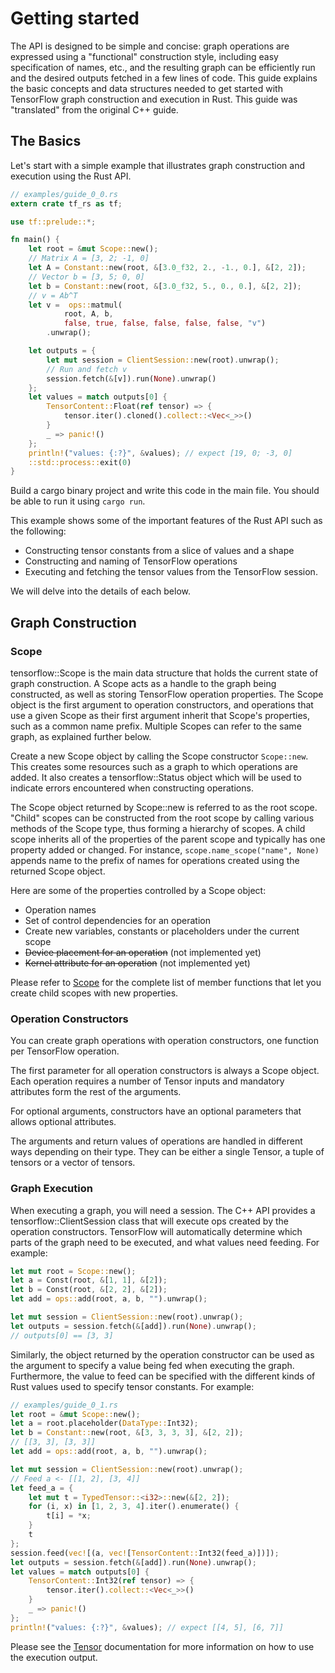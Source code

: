 # Getting started

The API is designed to be simple and concise: graph operations are expressed using a "functional" construction style, including easy specification of names, etc., and the resulting graph can be efficiently run and the desired outputs fetched in a few lines of code. This guide explains the basic concepts and data structures needed to get started with TensorFlow graph construction and execution in Rust. This guide was "translated" from the original C++ guide.

## The Basics

Let's start with a simple example that illustrates graph construction and execution using the Rust API.

```Rust
// examples/guide_0_0.rs
extern crate tf_rs as tf;

use tf::prelude::*;

fn main() {
    let root = &mut Scope::new();
    // Matrix A = [3, 2; -1, 0]
    let A = Constant::new(root, &[3.0_f32, 2., -1., 0.], &[2, 2]);
    // Vector b = [3, 5; 0, 0]
    let b = Constant::new(root, &[3.0_f32, 5., 0., 0.], &[2, 2]);
    // v = Ab^T
    let v =  ops::matmul(
            root, A, b, 
            false, true, false, false, false, false, "v")
        .unwrap();

    let outputs = {
        let mut session = ClientSession::new(root).unwrap();
        // Run and fetch v
        session.fetch(&[v]).run(None).unwrap()
    };
    let values = match outputs[0] {
        TensorContent::Float(ref tensor) => {
            tensor.iter().cloned().collect::<Vec<_>>()
        }       
        _ => panic!() 
    };
    println!("values: {:?}", &values); // expect [19, 0; -3, 0]
    ::std::process::exit(0)
}
```

Build a cargo binary project and write this code in the main file. You should be able to run it using `cargo run`.

This example shows some of the important features of the Rust API such as the following:

* Constructing tensor constants from a slice of values and a shape
* Constructing and naming of TensorFlow operations
* Executing and fetching the tensor values from the TensorFlow session.

We will delve into the details of each below.

## Graph Construction

### Scope

tensorflow::Scope is the main data structure that holds the current state of graph construction. A Scope acts as a handle to the graph being constructed, as well as storing TensorFlow operation properties. The Scope object is the first argument to operation constructors, and operations that use a given Scope as their first argument inherit that Scope's properties, such as a common name prefix. Multiple Scopes can refer to the same graph, as explained further below.

Create a new Scope object by calling the Scope constructor `Scope::new`. This creates some resources such as a graph to which operations are added. It also creates a tensorflow::Status object which will be used to indicate errors encountered when constructing operations.

The Scope object returned by Scope::new is referred to as the root scope. "Child" scopes can be constructed from the root scope by calling various methods of the Scope type, thus forming a hierarchy of scopes. A child scope inherits all of the properties of the parent scope and typically has one property added or changed. For instance, `scope.name_scope("name", None)` appends name to the prefix of names for operations created using the returned Scope object.

Here are some of the properties controlled by a Scope object:

* Operation names
* Set of control dependencies for an operation
* Create new variables, constants or placeholders under the current scope
* ~~Device placement for an operation~~ (not implemented yet)
* ~~Kernel attribute for an operation~~ (not implemented yet)

Please refer to [Scope]() for the complete list of member functions that let you create child scopes with new properties.

### Operation Constructors

You can create graph operations with operation constructors, one function per TensorFlow operation.

The first parameter for all operation constructors is always a Scope object. Each operation requires a number of Tensor inputs and mandatory attributes form the rest of the arguments.

For optional arguments, constructors have an optional parameters that allows optional attributes.

The arguments and return values of operations are handled in different ways depending on their type. They can be either a single Tensor, a tuple of tensors or a vector of tensors.

### Graph Execution

When executing a graph, you will need a session. The C++ API provides a tensorflow::ClientSession class that will execute ops created by the operation constructors. TensorFlow will automatically determine which parts of the graph need to be executed, and what values need feeding. For example:

```Rust
let mut root = Scope::new();
let a = Const(root, &[1, 1], &[2]);
let b = Const(root, &[2, 2], &[2]);
let add = ops::add(root, a, b, "").unwrap();

let mut session = ClientSession::new(root).unwrap();
let outputs = session.fetch(&[add]).run(None).unwrap();
// outputs[0] == [3, 3]
```

Similarly, the object returned by the operation constructor can be used as the argument to specify a value being fed when executing the graph. Furthermore, the value to feed can be specified with the different kinds of Rust values used to specify tensor constants. For example:

```Rust
// examples/guide_0_1.rs
let root = &mut Scope::new();
let a = root.placeholder(DataType::Int32);
let b = Constant::new(root, &[3, 3, 3, 3], &[2, 2]);
// [[3, 3], [3, 3]]
let add = ops::add(root, a, b, "").unwrap();

let mut session = ClientSession::new(root).unwrap();
// Feed a <- [[1, 2], [3, 4]]
let feed_a = {
    let mut t = TypedTensor::<i32>::new(&[2, 2]);
    for (i, x) in [1, 2, 3, 4].iter().enumerate() {
        t[i] = *x;
    }
    t
};
session.feed(vec![(a, vec![TensorContent::Int32(feed_a)])]);
let outputs = session.fetch(&[add]).run(None).unwrap();
let values = match outputs[0] {
    TensorContent::Int32(ref tensor) => {
        tensor.iter().collect::<Vec<_>>()
    }       
    _ => panic!() 
};
println!("values: {:?}", &values); // expect [[4, 5], [6, 7]]
```

Please see the [Tensor]() documentation for more information on how to use the execution output.
